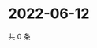 # 2022-06-12

共 0 条

<!-- BEGIN WEIBO -->
<!-- 最后更新时间 Sun Jun 12 2022 22:10:56 GMT+0800 (China Standard Time) -->

<!-- END WEIBO -->
